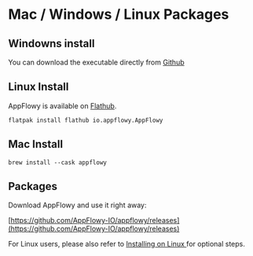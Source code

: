 # Mac / Windows / Linux Packages

## Windowns install 

You can download the executable directly from [Github](https://github.com/AppFlowy-IO/appflowy/releases)

## Linux Install

AppFlowy is available on [Flathub](https://flathub.org/apps/details/io.appflowy.AppFlowy).

```
flatpak install flathub io.appflowy.AppFlowy
```

## Mac Install

```
brew install --cask appflowy
```

## Packages

Download AppFlowy and use it right away:

[https://github.com/AppFlowy-IO/appflowy/releases](https://github.com/AppFlowy-IO/appflowy/releases)



For Linux users, please also refer to [Installing on Linux ](installing-on-linux.md)for optional steps.&#x20;
